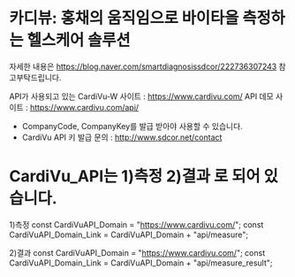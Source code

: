 # 카디뷰: 홍채의 움직임으로 바이타을 측정하는 헬스케어 솔루션
자세한 내용은 https://blog.naver.com/smartdiagnosissdcor/222736307243 참고부탁드립니다.

API가 사용되고 있는 CardiVu-W 사이트 : https://www.cardivu.com/
API 데모 사이트 : https://www.cardivu.com/api/

- CompanyCode, CompanyKey를 발급 받아야 사용할 수 있습니다.
- CardiVu API 키 발급 문의 : http://www.sdcor.net/contact

# CardiVu_API는 1)측정 2)결과 로 되어 있습니다.

1)측정
  const CardiVuAPI_Domain = "https://www.cardivu.com/";
  const CardiVuAPI_Domain_Link = CardiVuAPI_Domain + "api/measure";

2)결과
  const CardiVuAPI_Domain = "https://www.cardivu.com/";
  const CardiVuAPI_Domain_Link = CardiVuAPI_Domain + "api/measure_result";

